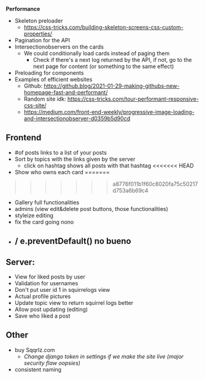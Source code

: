 **Performance**

-   Skeleton preloader
    -   https://css-tricks.com/building-skeleton-screens-css-custom-properties/
-   Pagination for the API
-   Intersectionobservers on the cards
    -   We could conditionally load cards instead of paging them
        -   Check if there's a next log returned by the API, if not, go to the next page for content (or something to the same effect)
-   Preloading for components
-   Examples of efficient websites
    -   Github: https://github.blog/2021-01-29-making-githubs-new-homepage-fast-and-performant/
    -   Random site idk: https://css-tricks.com/tour-performant-responsive-css-site/
    -   https://medium.com/front-end-weekly/progressive-image-loading-and-intersectionobserver-d0359b5d90cd

## **Frontend**

-   #of posts links to a list of your posts
-   Sort by topics with the links given by the server
    -   click on hashtag shows all posts with that hashtag
<<<<<<< HEAD
-   Show who owns each card
=======

>>>>>>> a8776f011b1f60c8020fa75c50217d753a6b69c4
-   Gallery full functionalities
-   admins (view edit&delete post buttons, those functionalities)
-   styleize editing
-   fix the card going nono
-   ## / e.preventDefault() no bueno

## **Server:**

-   View for liked posts by user
-   Validation for usernames
-   Don't put user id 1 in squirrelogs view
-   Actual profile pictures
-   Update topic view to return squirrel logs better
-   Allow post updating (editing)
-   Save who liked a post 

## **Other**

-   buy Sqqrlz.com
    -   _Change django token in settings if we make the site live (major security flaw oopsies)_
-   consistent naming
